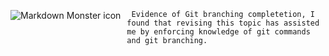 <img src="markdownmonstericon.png"
     alt="Markdown Monster icon"
     style="float: left; margin-right: 10px;" />

     Evidence of Git branching completetion, I found that revising this topic has assisted me by enforcing knowledge of git commands and git branching.